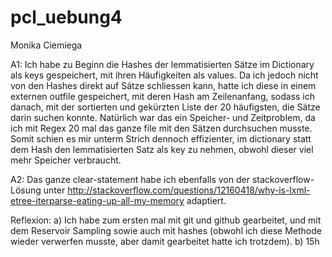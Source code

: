 # pcl_uebung4

Monika Ciemiega 

A1: Ich habe zu Beginn die Hashes der lemmatisierten Sätze im Dictionary als keys gespeichert, mit ihren Häufigkeiten als values. Da ich jedoch nicht von den Hashes direkt auf Sätze schliessen kann, hatte ich diese in einem externen outfile gespeichert, mit deren Hash am Zeilenanfang, sodass ich danach, mit der sortierten und gekürzten Liste der 20 häufigsten, die Sätze darin suchen konnte. Natürlich war das ein Speicher- und Zeitproblem, da ich mit Regex 20 mal das ganze file mit den Sätzen durchsuchen musste. Somit schien es mir unterm Strich dennoch effizienter, im dictionary statt dem Hash den lemmatisierten Satz als key zu nehmen, obwohl dieser viel mehr Speicher verbraucht.

A2: Das ganze clear-statement habe ich ebenfalls von der stackoverflow-Lösung unter http://stackoverflow.com/questions/12160418/why-is-lxml-etree-iterparse-eating-up-all-my-memory adaptiert.

Reflexion:
a) Ich habe zum ersten mal mit git und github gearbeitet, und mit dem Reservoir Sampling sowie auch mit hashes (obwohl ich diese Methode wieder verwerfen musste, aber damit gearbeitet hatte ich trotzdem). 
b) 15h
